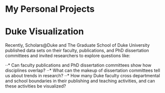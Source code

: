 # My Personal Projects
# Duke Visualization 

Recently, Scholars@Duke and The Graduate School of Duke University published data sets on their faculty, publications, and PhD dissertation committees and invited researchers to explore questions like:

⋅⋅* Can faculty publications and PhD dissertation committees show how disciplines overlap?
⋅⋅* What can the makeup of dissertation committees tell us about trends in research?
⋅⋅* How many Duke faculty cross departmental and school boundaries in their publishing and teaching activities, and can these activities be visualized?
 
